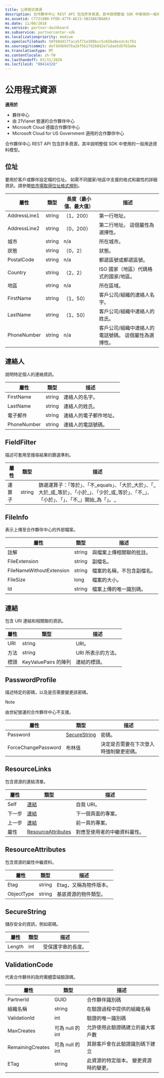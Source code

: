 ```yaml
---
title: 公用程式資源
description: 合作夥伴中心 REST API 包含許多資源，其中說明整個 SDK 中使用的一般用途資料模型。
ms.assetid: C77219B9-FFDD-4779-AE15-5B15BA7BA863
ms.date: 11/08/2018
ms.service: partner-dashboard
ms.subservice: partnercenter-sdk
ms.localizationpriority: medium
ms.openlocfilehash: 50f60dd17faca5f71e309bcc5c656a8ea3c4cf61
ms.sourcegitcommit: def3d4b9d7ba2bf5b1fd268d2e71dae5d5f65a6e
ms.translationtype: MT
ms.contentlocale: zh-TW
ms.lasthandoff: 03/31/2020
ms.locfileid: "80414328"
---
```

# <a name="utility-resources"></a>公用程式資源


**適用於**

- 夥伴中心
- 由 21Vianet 營運的合作夥伴中心
- Microsoft Cloud 德國合作夥伴中心
- Microsoft Cloud for US Government 適用的合作夥伴中心

合作夥伴中心 REST API 包含許多資源，其中說明整個 SDK 中使用的一般用途資料模型。


## <a name="span-idaddressspan-idaddressaddress"></a><span id="address"/><span id="ADDRESS"/>位址

要用於客戶或夥伴設定檔的位址。 如需不同國家/地區中支援的格式和屬性的詳細資訊，請參閱[依市場取得位址格式規則](get-market-specific-validation-data.md)。

| 屬性     | 類型   | 長度（最小值、最大值） | 描述                                                                                      |
|--------------|--------|-------------------|--------------------------------------------------------------------------------------------------|
| AddressLine1 | string | （1，200）          | 第一行地址。                                                                   |
| AddressLine2 | string | （0，200）          | 第二行地址。 這個屬性為選擇性。                                       |
| 城市         | string | n/a               | 所在城市。                                                                                        |
| 狀態        | string | （0，2）            | 狀態。                                                                                       |
| PostalCode   | string | n/a               | 郵遞區號或郵遞區號。                                                                     |
| Country      | string | （2，2）            | ISO 國家（地區）代碼格式的國家/地區。                                                   |
| 地區       | string | n/a               | 所在區域。                                                                                      |
| FirstName    | string | （1，50）           | 客戶公司/組織的連絡人名字。                              |
| LastName     | string | （1，50）           | 客戶公司/組織中連絡人的姓氏。                               |
| PhoneNumber  | string | n/a               | 客戶公司/組織中連絡人的電話號碼。 這個屬性為選擇性。 |
 

## <a name="span-idcontactspan-idcontactspan-idcontactcontact"></a><span id="Contact"/><span id="contact"/><span id="CONTACT"/>連絡人

說明特定個人的連絡資訊。

| 屬性    | 類型   | 描述                  |
|-------------|--------|------------------------------|
| FirstName   | string | 連絡人的名字。    |
| LastName    | string | 連絡人的姓氏。     |
| 電子郵件       | string | 連絡人的電子郵件地址。 |
| PhoneNumber | string | 連絡人的電話號碼。  |
 

## <a name="span-idfieldfilterspan-idfieldfilterspan-idfieldfilterfieldfilter"></a><span id="FieldFilter"/><span id="fieldfilter"/><span id="FIELDFILTER"/>FieldFilter

描述可套用至搜尋結果的篩選準則。

| 屬性 | 類型   | 描述                                                                                                                                                                                        |
|----------|--------|----------------------------------------------------------------------------------------------------------------------------------------------------------------------------------------------------|
| 運算子 | string | 篩選運算子：「等於」、「不\_equals」、「大於\_大於」、「\_大於\_或\_等於」、「小於\_」、「少於\_或\_等於」、「不\_」、「小於」、「」、「不\_」開始\_為「」。\_ |
 

## <a name="span-idfileinfospan-idfileinfospan-idfileinfofileinfo"></a><span id="FileInfo"/><span id="fileinfo"/><span id="FILEINFO"/>FileInfo

表示上傳至合作夥伴中心的外部檔案。

| 屬性                 | 類型   | 描述                                   |
|--------------------------|--------|-----------------------------------------------|
| 註解                  | string | 與檔案上傳相關聯的批註。    |
| FileExtension            | string | 副檔名。                           |
| FileNameWithoutExtension | string | 檔案的名稱，不包含副檔名。 |
| FileSize                 | long   | 檔案的大小。                         |
| Id                       | string | 檔案上傳的唯一識別碼。            |
 

## <a name="span-idlinkspan-idlinkspan-idlinklink"></a><span id="Link"/><span id="link"/><span id="LINK"/>連結

包含 URI 連結和相關聯的資訊。

| 屬性 | 類型                   | 描述                        |
|----------|------------------------|------------------------------------|
| URI      | string                 | URI。                           |
| 方法   | string                 | URI 所表示的方法。 |
| 標頭  | KeyValuePairs 的陣列 | 連結的標頭。          |
 

## <a name="span-idpasswordprofilespan-idpasswordprofilespan-idpasswordprofilepasswordprofile"></a><span id="PasswordProfile"/><span id="passwordprofile"/><span id="PASSWORDPROFILE"/>PasswordProfile

描述特定的密碼，以及是否需要變更該密碼。

>[!NOTE]
>由世紀營運的合作夥伴中心不支援。

| 屬性            | 類型                          | 描述                                                            |
|---------------------|-------------------------------|------------------------------------------------------------------------|
| Password            | [SecureString](#securestring) | 密碼。                                                          |
| ForceChangePassword | 布林值                       | 決定是否需要在下次登入時強制變更密碼。 |
 

## <a name="span-idresourcelinksspan-idresourcelinksspan-idresourcelinksresourcelinks"></a><span id="ResourceLinks"/><span id="resourcelinks"/><span id="RESOURCELINKS"/>ResourceLinks

包含資源的連結清單。

| 屬性   | 類型                                      | 描述                                        |
|------------|-------------------------------------------|----------------------------------------------------|
| Self       | [連結](#link)                             | 自我 URI。                                      |
| 下一步       | [連結](#link)                             | 下一個頁面的專案。                            |
| 上一步   | [連結](#link)                             | 前一頁的專案。                        |
| 屬性 | [ResourceAttributes](#resourceattributes) | 對應至使用者的中繼資料屬性。 |
 

## <a name="span-idresourceattributesspan-idresourceattributesspan-idresourceattributesresourceattributes"></a><span id="ResourceAttributes"/><span id="resourceattributes"/><span id="RESOURCEATTRIBUTES"/>ResourceAttributes

包含資源的屬性中繼資料。

| 屬性   | 類型   | 描述                                 |
|------------|--------|---------------------------------------------|
| Etag       | string | Etag，又稱為物件版本。 |
| ObjectType | string | 基底資源的物件類型。    |
 

## <a name="span-idsecurestringspan-idsecurestringspan-idsecurestringsecurestring"></a><span id="SecureString"/><span id="securestring"/><span id="SECURESTRING"/>SecureString

儲存安全的資訊，例如密碼。

| 屬性 | 類型 | 描述                       |
|----------|------|-----------------------------------|
| Length   | int  | 受保護字串的長度。 |


## <a name="span-idvalidationcodespan-idvalidationcodespan-idvalidationcodevalidationcode"></a><span id="ValidationCode"/><span id="validationcode"/><span id="VALIDATIONCODE"/>ValidationCode

代表合作夥伴的政府團體雲端驗證碼。

| 屬性         | 類型         | 描述                                                              |
|------------------|--------------|--------------------------------------------------------------------------|
| PartnerId        | GUID         | 合作夥伴識別碼                                                       |
| 組織名稱 | string       | 在驗證過程中提供的組織名稱             |
| ValidationId     | int          | 驗證的唯一識別碼                                       |
| MaxCreates       | 可為 null 的 int | 允許使用此驗證碼建立的最大客戶數    |
| RemainingCreates | 可為 null 的 int | 其餘客戶會在此驗證識別碼下建立                      |
| ETag             | string       | 此資源的特定版本。 變更資源時的變更。 |
